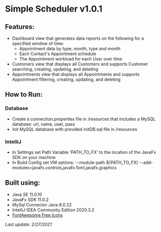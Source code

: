 # Simple Scheduler v1.0.1

## Features:
- Dashboard view that generates data reports on the following for a specified window of time:
    * Appointment data by type, month, type and month
    * Each Contact's Appointment schedule
    * The Appointment workload for each User over time
- Customers view that displays all Customers and supports Customer searching, creating, updating, and deleting
- Appointments view that displays all Appointments and supports Appointment filtering, creating, updating, and deleting

## How to Run:
### Database
- Create a connection.properties file in /resources that includes a MySQL database: url, name, user, pass
- Init MySQL database with provided initDB.sql file in /resources
### IntelliJ
- In Settings set Path Variable 'PATH_TO_FX' to the location of the JavaFx SDK on your machine
- In Build Config set VM options: --module-path ${PATH_TO_FX} --add-modules=javafx.controls,javafx.fxml,javafx.graphics

## Built using:
- Java SE 11.0.10
- JavaFx SDK 11.0.2
- MySql Connector Java 8.0.22
- IntelliJ IDEA Community Edition 2020.3.2
- [FontAwesome Free Icons](https://fontawesome.com/license/free)

_Last update: 2/27/2021_